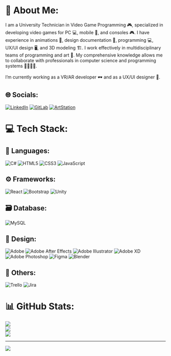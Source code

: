 # 💫 About Me:
I am a University Technician in Video Game Programming 🎮, specialized in developing video games for PC 💻, mobile 📱, and consoles 🎮. I have experience in animations 🎨, design documentation 📑, programming 💻, UX/UI design 🖥️, and 3D modeling 🏗️. I work effectively in multidisciplinary teams of programming and art 🤝. My comprehensive knowledge allows me to collaborate with professionals in computer science and programming systems 👨‍💻👩‍💻.<br><br>I’m currently working as a VR/AR developer 🕶️ and as a UX/UI designer 🎨.

## 🌐 Socials:
[![LinkedIn](https://img.shields.io/badge/LinkedIn-%230077B5.svg?logo=linkedin&logoColor=white)](https://linkedin.com/in/https://ar.linkedin.com/in/emiliano-jesús-garcia-fuenzalida-5a1157270) 
[![GitLab](https://img.shields.io/badge/GitLab-%23FCA121.svg?logo=gitlab&logoColor=white)](https://gitlab.com/emiInterBrain)
[![ArtStation](https://img.shields.io/badge/ArtStation-%2313AFF0.svg?logo=artstation&logoColor=white)](https://www.artstation.com/emigarciafuenzalida)

# 💻 Tech Stack:

## 💬 Languages:
![C#](https://img.shields.io/badge/c%23-%23239120.svg?style=for-the-badge&logo=csharp&logoColor=white) ![HTML5](https://img.shields.io/badge/html5-%23E34F26.svg?style=for-the-badge&logo=html5&logoColor=white) ![CSS3](https://img.shields.io/badge/css3-%231572B6.svg?style=for-the-badge&logo=css3&logoColor=white) ![JavaScript](https://img.shields.io/badge/javascript-%23323330.svg?style=for-the-badge&logo=javascript&logoColor=%23F7DF1E)

## ⚙️ Frameworks:
![React](https://img.shields.io/badge/react-%2320232a.svg?style=for-the-badge&logo=react&logoColor=%2361DAFB) ![Bootstrap](https://img.shields.io/badge/bootstrap-%238511FA.svg?style=for-the-badge&logo=bootstrap&logoColor=white) ![Unity](https://img.shields.io/badge/Unity-%232E3A59.svg?style=for-the-badge&logo=unity&logoColor=white)

## 🗃️ Database:
![MySQL](https://img.shields.io/badge/MySQL-%234479A1.svg?style=for-the-badge&logo=mysql&logoColor=white)

## 🎨 Design:
![Adobe](https://img.shields.io/badge/adobe-%23FF0000.svg?style=for-the-badge&logo=adobe&logoColor=white) ![Adobe After Effects](https://img.shields.io/badge/Adobe%20After%20Effects-9999FF.svg?style=for-the-badge&logo=Adobe%20After%20Effects&logoColor=white) ![Adobe Illustrator](https://img.shields.io/badge/adobe%20illustrator-%23FF9A00.svg?style=for-the-badge&logo=adobe%20illustrator&logoColor=white) ![Adobe XD](https://img.shields.io/badge/Adobe%20XD-470137?style=for-the-badge&logo=Adobe%20XD&logoColor=#FF61F6) ![Adobe Photoshop](https://img.shields.io/badge/adobe%20photoshop-%2331A8FF.svg?style=for-the-badge&logo=adobe%20photoshop&logoColor=white) ![Figma](https://img.shields.io/badge/figma-%23F24E1E.svg?style=for-the-badge&logo=figma&logoColor=white) ![Blender](https://img.shields.io/badge/Blender-%23F5792A.svg?style=for-the-badge&logo=blender&logoColor=white)

## 🔧 Others:
![Trello](https://img.shields.io/badge/Trello-%23026AA7.svg?style=for-the-badge&logo=Trello&logoColor=white) ![Jira](https://img.shields.io/badge/jira-%230A0FFF.svg?style=for-the-badge&logo=jira&logoColor=white) 
# 📊 GitHub Stats:
![](https://github-readme-stats.vercel.app/api?username=EmiGarciaFuenzalidaJ&theme=chartreuse-dark&hide_border=false&include_all_commits=true&count_private=true)<br/>
![](https://github-readme-streak-stats.herokuapp.com/?user=EmiGarciaFuenzalidaJ&theme=chartreuse-dark&hide_border=false)<br/>
![](https://github-readme-stats.vercel.app/api/top-langs/?username=EmiGarciaFuenzalidaJ&theme=chartreuse-dark&hide_border=false&include_all_commits=true&count_private=true&layout=compact)

---
[![](https://visitcount.itsvg.in/api?id=EmiGarciaFuenzalidaJ&icon=0&color=0)](https://visitcount.itsvg.in)

<!-- Proudly created with GPRM ( https://gprm.itsvg.in ) -->
